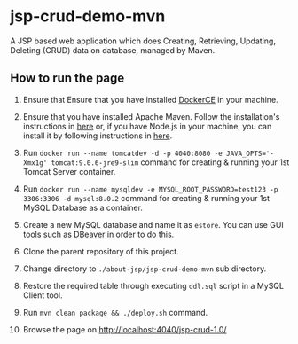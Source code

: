 # jsp-crud-demo-mvn

A JSP based web application which does Creating, Retrieving, Updating, Deleting (CRUD) data on database, managed by Maven.

## How to run the page

1. Ensure that Ensure that you have installed [DockerCE](https://www.docker.com/community-edition#/download) in your machine.

2. Ensure that you have installed Apache Maven. Follow the installation's instructions in [here](https://www.tutorialspoint.com/maven/maven_environment_setup.htm) or, if you have Node.js in your machine, you can install it by following instructions in [here](https://www.npmjs.com/package/mvn).

3. Run `docker run --name tomcatdev -d -p 4040:8080 -e JAVA_OPTS='-Xmx1g' tomcat:9.0.6-jre9-slim` command for creating & running your 1st Tomcat Server container.

4. Run `docker run --name mysqldev -e MYSQL_ROOT_PASSWORD=test123 -p 3306:3306 -d mysql:8.0.2` command for creating & running your 1st MySQL Database as a container.

5. Create a new MySQL database and name it as `estore`. You can use GUI tools such as [DBeaver](https://dbeaver.jkiss.org/download/) in order to do this.

6. Clone the parent repository of this project.

7. Change directory to `./about-jsp/jsp-crud-demo-mvn` sub directory.

8. Restore the required table through executing `ddl.sql` script in a MySQL Client tool.

9. Run `mvn clean package && ./deploy.sh` command.

10. Browse the page on <http://localhost:4040/jsp-crud-1.0/>
